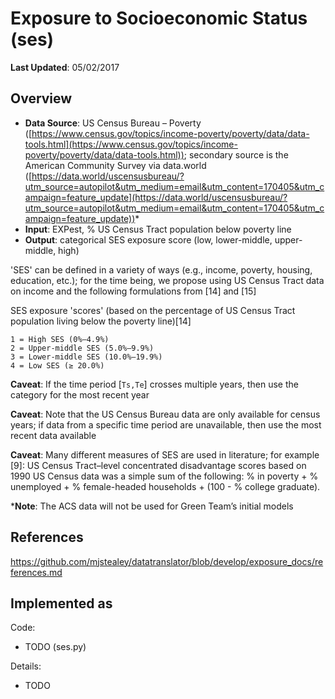 # Exposure to Socioeconomic Status (ses)

**Last Updated**: 05/02/2017

## Overview

- **Data Source**: US Census Bureau – Poverty ([https://www.census.gov/topics/income-poverty/poverty/data/data-tools.html](https://www.census.gov/topics/income-poverty/poverty/data/data-tools.html)); secondary source is the American Community Survey via data.world ([https://data.world/uscensusbureau/?utm_source=autopilot&utm_medium=email&utm_content=170405&utm_campaign=feature_update](https://data.world/uscensusbureau/?utm_source=autopilot&utm_medium=email&utm_content=170405&utm_campaign=feature_update))*
- **Input**: EXPest, % US Census Tract population below poverty line
- **Output**: categorical SES exposure score (low, lower-middle, upper-middle, high)

'SES' can be defined in a variety of ways (e.g., income, poverty, housing, education, etc.); for the time being, we propose using US Census Tract data on income and the following formulations from [14] and [15]

SES exposure 'scores' (based on the percentage of US Census Tract population living below the poverty line)[14]  

```
1 = High SES (0%–4.9%)
2 = Upper-middle SES (5.0%–9.9%)
3 = Lower-middle SES (10.0%–19.9%)
4 = Low SES (≥ 20.0%)
```

**Caveat**: If the time period [`Ts,Te`] crosses multiple years, then use the category for the most recent year

**Caveat**: Note that the US Census Bureau data are only available for census years; if data from a specific time period are unavailable, then use the most recent data available 

**Caveat**: Many different measures of SES are used in literature; for example [9]: US Census Tract–level concentrated disadvantage scores based on 1990 US Census data was a simple sum of the following: % in poverty + % unemployed + % female-headed households + (100 - % college graduate).

***Note**: The ACS data will not be used for Green Team’s initial models

## References
https://github.com/mjstealey/datatranslator/blob/develop/exposure_docs/references.md

## Implemented as

Code: 

- TODO (ses.py)

Details:

- TODO
